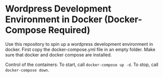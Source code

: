 Wordpress Development Environment in Docker (Docker-Compose Required)
==

Use this repository to spin up a wordpress development environment in docker.
First copy the docker-compose.yml file in an empty folder.
Make sure that docker and docker compose are installed.

Control of the containers:
To start, call `docker-compose up -d`.
To stop, call `docker-compose down`.